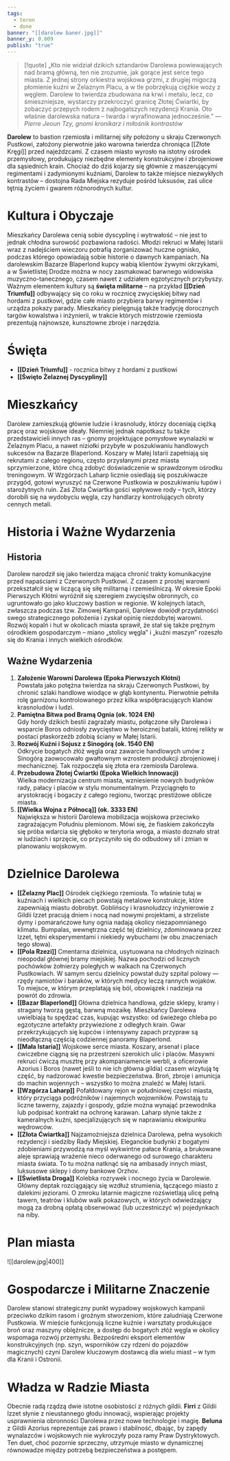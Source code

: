 ```yaml
---
tags:
  - teren
  - done
banner: "[[darolew baner.jpg]]"
banner_y: 0.009
publish: "true"
---
```

>[!quote] „Kto nie widział dzikich sztandarów Darolewa powiewających nad bramą główną, ten nie zrozumie, jak gorące jest serce tego miasta. Z jednej strony orkiestra wojskowa grzmi, z drugiej migoczą płomienie kuźni w Żelaznym Placu, a w tle pobrzękują ciężkie wozy z węglem. Darolew to twierdza zbudowana na krwi i metalu, lecz, co śmieszniejsze, wystarczy przekroczyć granicę Złotej Ćwiartki, by zobaczyć przepych rodem z najbogatszych rezydencji Krania. Oto właśnie darolewska natura – twarda i wyrafinowana jednocześnie.”
>— _Pierre Jeoun Tzy, gnomi kronikarz i miłośnik kontrastów_

**Darolew** to bastion rzemiosła i militarnej siły położony u skraju Czerwonych Pustkowi, założony pierwotnie jako warowna twierdza chroniąca [[Złote Kręgi]] przed najeźdzcami. Z czasem miasto wyrosło na istotny ośrodek przemysłowy, produkujący niezbędne elementy konstrukcyjne i zbrojeniowe dla sąsiednich krain. Chociaż do dziś kojarzy się głównie z maszerującymi regimentami i zadymionymi kuźniami, Darolew to także miejsce niezwykłych kontrastów – dostojna Rada Miejska rezyduje pośród luksusów, zaś ulice tętnią życiem i gwarem różnorodnych kultur.
# Kultura i Obyczaje
Mieszkańcy Darolewa cenią sobie dyscyplinę i wytrwałość – nie jest to jednak chłodna surowość pozbawiona radości. Młodzi rekruci w Małej Istarii wraz z nadejściem wieczoru potrafią zorganizować huczne ognisko, podczas którego opowiadają sobie historie o dawnych kampaniach. Na darolewskim Bazarze Blaperlond kupcy wabią klientów żywymi okrzykami, a w Świetlistej Drodze można w nocy zasmakować barwnego widowiska muzyczno-tanecznego, czasem nawet z udziałem egzotycznych przybyszy.
Ważnym elementem kultury są **święta militarne** – na przykład **[[Dzień Triumfu]]** odbywający się co roku w rocznicę zwycięskiej bitwy nad hordami z pustkowi, gdzie całe miasto przybiera barwy regimentów i urządza pokazy parady. Mieszkańcy pielęgnują także tradycję dorocznych targów kowalstwa i inżynierii, w trakcie których mistrzowie rzemiosła prezentują najnowsze, kunsztowne zbroje i narzędzia.
# Święta
- **[[Dzień Triumfu]]** - rocznica bitwy z hordami z pustkowi
- **[[Święto Żelaznej Dyscypliny]]**
# Mieszkańcy
Darolew zamieszkują głównie ludzie i krasnoludy, którzy doceniają ciężką pracę oraz wojskowe ideały. Niemniej jednak napotkasz tu także przedstawicieli innych ras – gnomy projektujące pomysłowe wynalazki w Żelaznym Placu, a nawet niziołki przybyłe w poszukiwaniu handlowych sukcesów na Bazarze Blaperlond.
Koszary w Małej Istarii zapełniają się rekrutami z całego regionu, często przysłanymi przez miasta sprzymierzone, które chcą zdobyć doświadczenie w sprawdzonym ośrodku treningowym. W Wzgórzach Laharp licznie osiedlają się poszukiwacze przygód, gotowi wyruszyć na Czerwone Pustkowia w poszukiwaniu łupów i starożytnych ruin. Zaś Złota Ćwiartka gości wpływowe rody – tych, którzy dorobili się na wydobyciu węgla, czy handlarzy kontrolujących obroty cennych metali.
# Historia i Ważne Wydarzenia
## Historia
Darolew narodził się jako twierdza mająca chronić trakty komunikacyjne przed napaściami z Czerwonych Pustkowi. Z czasem z prostej warowni przekształcił się w liczącą się siłę militarną i rzemieślniczą. W okresie Epoki Pierwszych Kłótni wyróżnił się szeregiem zwycięstw obronnych, co ugruntowało go jako kluczowy bastion w regionie.
W kolejnych latach, zwłaszcza podczas tzw. Zimowej Kampanii, Darolew dowiódł przydatności swego strategicznego położenia i zyskał opinię niezdobytej warowni. Rozwój kopalń i hut w okolicach miasta sprawił, że stał się także prężnym ośrodkiem gospodarczym – miano „stolicy węgla” i „kuźni maszyn” rozeszło się do Krania i innych wielkich ośrodków.
## Ważne Wydarzenia
1. **Założenie Warowni Darolewa (Epoka Pierwszych Kłótni)**  
    Powstała jako potężna twierdza na skraju Czerwonych Pustkowi, by chronić szlaki handlowe wiodące w głąb kontynentu. Pierwotnie pełniła rolę garnizonu kontrolowanego przez kilka współpracujących klanów krasnoludów i ludzi.
2. **Pamiętna Bitwa pod Bramą Ognia (ok. 1024 EN)**  
    Gdy hordy dzikich bestii zagrażały miastu, połączone siły Darolewa i wsparcie Boros odniosły zwycięstwo w heroicznej batalii, której relikty w postaci płaskorzeźb zdobią ściany w Małej Istarii.
3. **Rozwój Kuźni i Sojusz z Sinogórą (ok. 1540 EN)**  
    Odkrycie bogatych złóż węgla oraz zawarcie handlowych umów z Sinogórą zaowocowało gwałtownym wzrostem produkcji zbrojeniowej i mechanicznej. Tak rozpoczęła się złota era rzemiosła Darolewa.
4. **Przebudowa Złotej Ćwiartki (Epoka Wielkich Innowacji)**  
    Wielka modernizacja centrum miasta, wzniesienie nowych budynków rady, pałacy i placów w stylu monumentalnym. Przyciągnęło to arystokrację i bogaczy z całego regionu, tworząc prestiżowe oblicze miasta.
5. **[[Wielka Wojna z Północą]] (ok. 3333 EN)**  
    Największa w historii Darolewa mobilizacja wojskowa przeciwko zagrażającym Południu plemionom. Mówi się, że fiaskiem zakończyła się próba wdarcia się głęboko w terytoria wroga, a miasto doznało strat w ludziach i sprzęcie, co przyczyniło się do odbudowy sił i zmian w planowaniu wojskowym.
# Dzielnice Darolewa
- **[[Żelazny Plac]]**
Ośrodek ciężkiego rzemiosła. To właśnie tutaj w kuźniach i wielkich piecach powstają metalowe konstrukcje, które zapewniają miastu dobrobyt. Goblińscy i krasnoludzcy inżynierowie z Gildii Izzet pracują dniem i nocą nad nowymi projektami, a strzeliste dymy i pomarańczowe łuny ognia nadają okolicy niezapomnianego klimatu. Bumpalas, wewnętrzna część tej dzielnicy, zdominowana przez Izzet, tętni eksperymentami i niekiedy wybuchami (w obu znaczeniach tego słowa).
- **[[Pola Rzezi]]**
Cmentarna dzielnica, usytuowana na chłodnych nizinach nieopodal głównej bramy miejskiej. Nazwa pochodzi od licznych pochówków żołnierzy poległych w walkach na Czerwonych Pustkowiach. W samym sercu dzielnicy powstał duży szpital polowy — rzędy namiotów i baraków, w których medycy leczą rannych wojaków. To miejsce, w którym przeplatają się ból, obowiązek i nadzieja na powrót do zdrowia.
- **[[Bazar Blaperlond]]**
Główna dzielnica handlowa, gdzie sklepy, kramy i stragany tworzą gęstą, barwną mozaikę. Mieszkańcy Darolewa uwielbiają tu spędzać czas, kupując wszystko: od świeżego chleba po egzotyczne artefakty przywiezione z odległych krain. Gwar przekrzykujących się kupców i intensywny zapach przypraw są nieodłączną częścią codziennej panoramy Blaperlond.
- **[[Mała Istaria]]**
Wojskowe serce miasta. Koszary, arsenał i place ćwiczebne ciągną się na przestrzeni szerokich ulic i placów. Masywni rekruci ćwiczą musztrę przy akompaniamencie werbli, a oficerowie Azorius i Boros (nawet jeśli to nie ich główna gildia) czasem wizytują tę część, by nadzorować kwestie bezpieczeństwa. Broń, zbroje i amunicja do machin wojennych – wszystko to można znaleźć w Małej Istarii.
- **[[Wzgórza Laharp]]**
Pofałdowany rejon w południowej części miasta, który przyciąga podróżników i najemnych wojowników. Powstają tu liczne tawerny, zajazdy i gospody, gdzie można wynająć przewodnika lub podpisać kontrakt na ochronę karawan. Laharp słynie także z kameralnych kuźni, specjalizujących się w naprawianiu ekwipunku wędrowców.
- **[[Złota Ćwiartka]]**
Najzamożniejsza dzielnica Darolewa, pełna wysokich rezydencji i siedziby Rady Miejskiej. Eleganckie budynki z bogatymi zdobieniami przywodzą na myśl wykwintne pałace Krania, a brukowane aleje sprawiają wrażenie nieco oderwanego od surowego charakteru miasta świata. To tu można natknąć się na ambasady innych miast, luksusowe sklepy i domy bankowe Orzhov.
- **[[Świetlista Droga]]**
Kolebka rozrywek i nocnego życia w Darolewie. Główny deptak rozciągający się wzdłuż strumienia, łączącego miasto z dalekimi jeziorami. O zmroku latarnie magiczne rozświetlają ulicę pełną tawern, teatrów i klubów walk pokazowych, w których odwiedzający mogą za drobną opłatą obserwować (lub uczestniczyć w) pojedynkach na niby.
# Plan miasta
![[darolew.jpg|400]]
# Gospodarcze i Militarne Znaczenie
Darolew stanowi strategiczny punkt wypadowy wojskowych kampanii przeciwko dzikim rasom i groźnym stworzeniom, które zaludniają Czerwone Pustkowia. W mieście funkcjonują liczne kuźnie i warsztaty produkujące broń oraz maszyny oblężnicze, a dostęp do bogatych złóż węgla w okolicy wspomaga rozwój przemysłu. Bezpośredni eksport elementów konstrukcyjnych (np. szyn, wsporników czy rdzeni do pojazdów magicznych) czyni Darolew kluczowym dostawcą dla wielu miast – w tym dla Kranii i Ostronii.
# Władza w Radzie Miasta
Obecnie radą rządzą dwie istotne osobistości z różnych gildii. **Firri** z Gildii Izzet słynie z nieustannego głodu innowacji, wspierając projekty usprawnienia obronności Darolewa przez nowe technologie i magię. **Beluna** z Gildii Azorius reprezentuje zaś prawo i stabilność, dbając, by zapędy wynalazców i wojskowych nie wykroczyły poza ramy Praw Dystryktowych. Ten duet, choć pozornie sprzeczny, utrzymuje miasto w dynamicznej równowadze między potrzebą bezpieczeństwa a postępem.